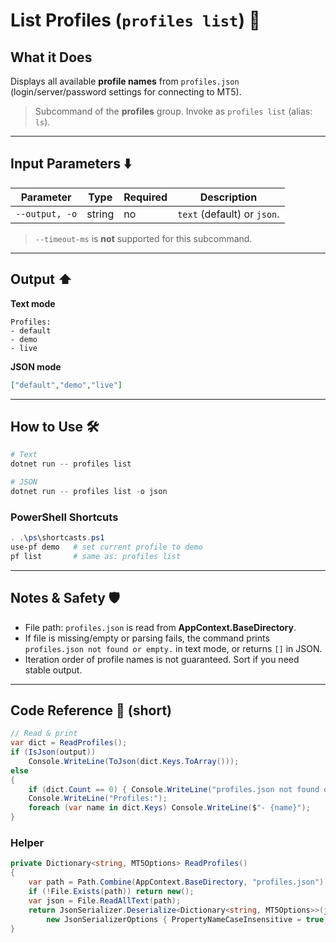 # List Profiles (`profiles list`) 📂

## What it Does

Displays all available **profile names** from `profiles.json` (login/server/password settings for connecting to MT5).

> Subcommand of the **profiles** group. Invoke as `profiles list` (alias: `ls`).

---

## Input Parameters ⬇️

| Parameter      | Type   | Required | Description                 |
| -------------- | ------ | -------- | --------------------------- |
| `--output, -o` | string | no       | `text` (default) or `json`. |

> `--timeout-ms` is **not** supported for this subcommand.

---

## Output ⬆️

**Text mode**

```
Profiles:
- default
- demo
- live
```

**JSON mode**

```json
["default","demo","live"]
```

---

## How to Use 🛠️

```powershell
# Text
dotnet run -- profiles list

# JSON
dotnet run -- profiles list -o json
```

### PowerShell Shortcuts

```powershell
. .\ps\shortcasts.ps1
use-pf demo   # set current profile to demo
pf list       # same as: profiles list
```

---

## Notes & Safety 🛡️

* File path: `profiles.json` is read from **AppContext.BaseDirectory**.
* If file is missing/empty or parsing fails, the command prints `profiles.json not found or empty.` in text mode, or returns `[]` in JSON.
* Iteration order of profile names is not guaranteed. Sort if you need stable output.

---

## Code Reference 🧷 (short)

```csharp
// Read & print
var dict = ReadProfiles();
if (IsJson(output))
    Console.WriteLine(ToJson(dict.Keys.ToArray()));
else
{
    if (dict.Count == 0) { Console.WriteLine("profiles.json not found or empty."); return; }
    Console.WriteLine("Profiles:");
    foreach (var name in dict.Keys) Console.WriteLine($"- {name}");
}
```

### Helper

```csharp
private Dictionary<string, MT5Options> ReadProfiles()
{
    var path = Path.Combine(AppContext.BaseDirectory, "profiles.json");
    if (!File.Exists(path)) return new();
    var json = File.ReadAllText(path);
    return JsonSerializer.Deserialize<Dictionary<string, MT5Options>>(json,
        new JsonSerializerOptions { PropertyNameCaseInsensitive = true }) ?? new();
}
```
